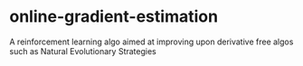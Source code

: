 # online-gradient-estimation
A reinforcement learning algo aimed at improving upon derivative free algos such as Natural Evolutionary Strategies
